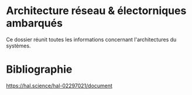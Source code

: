 # Architecture réseau & électorniques ambarqués

Ce dossier réunit toutes les informations concernant l'architectures du systèmes.

# Bibliographie
https://hal.science/hal-02297021/document